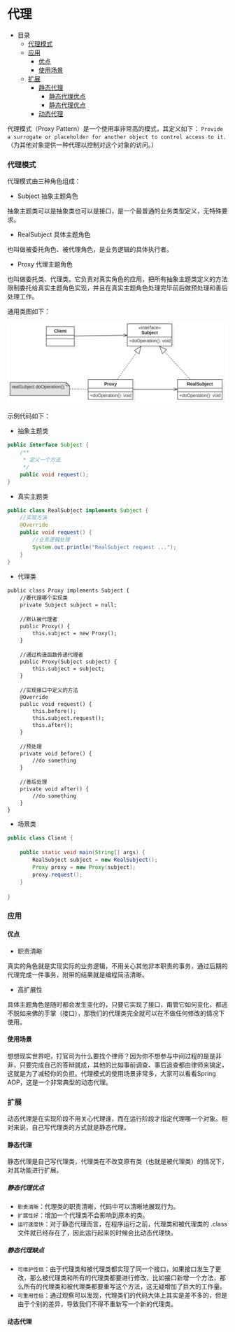 # 代理

- 目录
    - [代理模式](#代理模式)
    - [应用](#应用)
        - [优点](#优点)
        - [使用场景](#使用场景)
    - [扩展](#扩展)
        - [静态代理](#静态代理)
            - [静态代理优点](#静态代理优点)
            - [静态代理优点](#静态代理优点)
        - [动态代理](#动态代理)
    
代理模式（Proxy Pattern）是一个使用率非常高的模式，其定义如下：
`Provide a surrogate or placeholder for another object to control access to it.`
（为其他对象提供一种代理以控制对这个对象的访问。）

### 代理模式

代理模式由三种角色组成：

- Subject 抽象主题角色

抽象主题类可以是抽象类也可以是接口，是一个最普通的业务类型定义，无特殊要求。

- RealSubject 具体主题角色

也叫做被委托角色、被代理角色，是业务逻辑的具体执行者。

- Proxy 代理主题角色

也叫做委托类、代理类。它负责对真实角色的应用，把所有抽象主题类定义的方法限制委托给真实主题角色实现，并且在真实主题角色处理完毕前后做预处理和善后处理工作。

通用类图如下：

<div align="left">
    <img src="https://github.com/lazecoding/Note/blob/main/images/pattern/代理模式通用类图.png" width="600px">
</div>

示例代码如下：

- 抽象主题类

```java
public interface Subject {
    /**
     * 定义一个方法
     */
    public void request();
}
```

- 真实主题类

```java
public class RealSubject implements Subject {
    //实现方法
    @Override
    public void request() {
        //业务逻辑处理
        System.out.println("RealSubject request ...");
    }
}
```

- 代理类

```
public class Proxy implements Subject {
    //要代理哪个实现类
    private Subject subject = null;

    //默认被代理者
    public Proxy() {
        this.subject = new Proxy();
    }

    //通过构造函数传递代理者
    public Proxy(Subject subject) {
        this.subject = subject;
    }

    //实现接口中定义的方法
    @Override
    public void request() {
        this.before();
        this.subject.request();
        this.after();
    }

    //预处理
    private void before() {
        //do something
    }

    //善后处理
    private void after() {
        //do something
    }
}
```

- 场景类

```java
public class Client {

    public static void main(String[] args) {
        RealSubject subject = new RealSubject();
        Proxy proxy = new Proxy(subject);
        proxy.request();
    }
    
}
```

### 应用

#### 优点

- 职责清晰

真实的角色就是实现实际的业务逻辑，不用关心其他非本职责的事务，通过后期的代理完成一件事务，附带的结果就是编程简洁清晰。

- 高扩展性

具体主题角色是随时都会发生变化的，只要它实现了接口，甭管它如何变化，都逃不脱如来佛的手掌（接口），那我们的代理类完全就可以在不做任何修改的情况下使用。

#### 使用场景

想想现实世界吧，打官司为什么要找个律师？因为你不想参与中间过程的是是非非，只要完成自己的答辩就成，其他的比如事前调查、事后追查都由律师来搞定，这就是为了减轻你的负担。代理模式的使用场景非常多，大家可以看看Spring AOP，这是一个非常典型的动态代理。

### 扩展

动态代理是在实现阶段不用关心代理谁，而在运行阶段才指定代理哪一个对象。相对来说，自己写代理类的方式就是静态代理。

#### 静态代理

静态代理是自己写代理类，代理类在不改变原有类（也就是被代理类）的情况下，对其功能进行扩展。

##### 静态代理优点

- `职责清晰`：代理类的职责清晰，代码中可以清晰地展现行为。
- `扩展性好`：增加一个代理类不会影响到原本的类。
- `运行速度快`：对于静态代理而言，在程序运行之前，代理类和被代理类的 .class 文件就已经存在了，因此运行起来的时候会比动态代理快。

##### 静态代理缺点

- `可维护性低`：由于代理类和被代理类都实现了同一个接口，如果接口发生了更改，那么被代理类和所有的代理类都要进行修改，比如接口新增一个方法，那么所有的代理类和被代理类都要重写这个方法，这无疑增加了巨大的工作量。
- `可重用性低`：通过观察可以发现，代理类们的代码大体上其实是差不多的，但是由于个别的差异，导致我们不得不重新写一个新的代理类。

#### 动态代理
